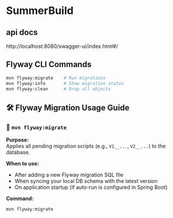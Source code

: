 # SummerBuild

## api docs
http://localhost:8080/swagger-ui/index.html#/

## Flyway CLI Commands
```bash
mvn flyway:migrate    # Run migrations
mvn flyway:info       # Show migration status
mvn flyway:clean      # Drop all objects
```

## 🛠 Flyway Migration Usage Guide
### 🚀 `mvn flyway:migrate`

**Purpose:**  
Applies all pending migration scripts (e.g., `V1__...`, `V2__...`) to the database.

**When to use:**
- After adding a new Flyway migration SQL file
- When syncing your local DB schema with the latest version
- On application startup (if auto-run is configured in Spring Boot)

**Command:**
```bash
mvn flyway:migrate
